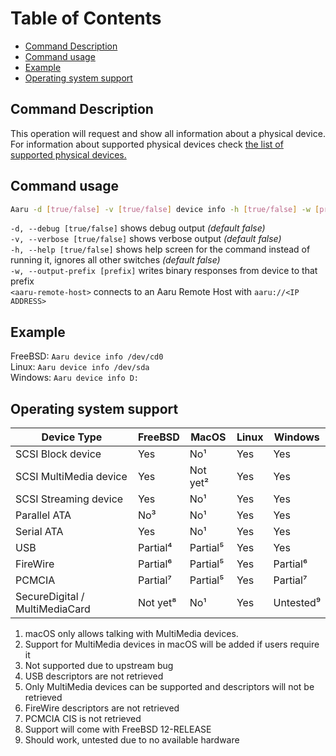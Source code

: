 # Table of Contents

- [Command Description](#command-description)
- [Command usage](#command-usage)
- [Example](#example)
- [Operating system support](#operating-system-support)

## Command Description

This operation will request and show all information about a physical device. For information about supported physical
devices check [the list of supported physical devices.](../faq/supported-devices.md)

## Command usage

```bash
Aaru -d [true/false] -v [true/false] device info -h [true/false] -w [prefix] <device-path/aaru-remote-host>
```

`-d, --debug [true/false]` shows debug output *(default false)*                            
`-v, --verbose [true/false]` shows verbose output *(default false)*                           
`-h, --help [true/false]` shows help screen for the command instead of running it, ignores all other switches *(default
false)*           
`-w, --output-prefix [prefix]` writes binary responses from device to that prefix       
```<aaru-remote-host>``` connects to an Aaru Remote Host with ```aaru://<IP ADDRESS>```

## Example

FreeBSD: `Aaru device info /dev/cd0`   
Linux: `Aaru device info /dev/sda`    
Windows: `Aaru device info D:`

## Operating system support

| Device Type  | FreeBSD  | MacOS  | Linux  | Windows  |
|--------------|----------|--------|--------|----------|
| SCSI Block device  | Yes  | No¹  | Yes  | Yes  |
| SCSI MultiMedia device  | Yes  | Not yet² | Yes  | Yes  |
| SCSI Streaming device  | Yes  | No¹  | Yes  | Yes  |
| Parallel ATA  | No³ | No¹  | Yes  | Yes  |
| Serial ATA  | Yes  | No¹  | Yes  | Yes  |
| USB  | Partial⁴ | Partial⁵ | Yes  | Yes  |
| FireWire  | Partial⁶ | Partial⁵ | Yes  | Partial⁶ |
| PCMCIA  | Partial⁷ | Partial⁵ | Yes  | Partial⁷ |
| SecureDigital / MultiMediaCard  | Not yet⁸ | No¹  | Yes  | Untested⁹ |

1. macOS only allows talking with MultiMedia devices.
2. Support for MultiMedia devices in macOS will be added if users require it
3. Not supported due to upstream bug
4. USB descriptors are not retrieved
5. Only MultiMedia devices can be supported and descriptors will not be retrieved
6. FireWire descriptors are not retrieved
7. PCMCIA CIS is not retrieved
8. Support will come with FreeBSD 12-RELEASE
9. Should work, untested due to no available hardware
